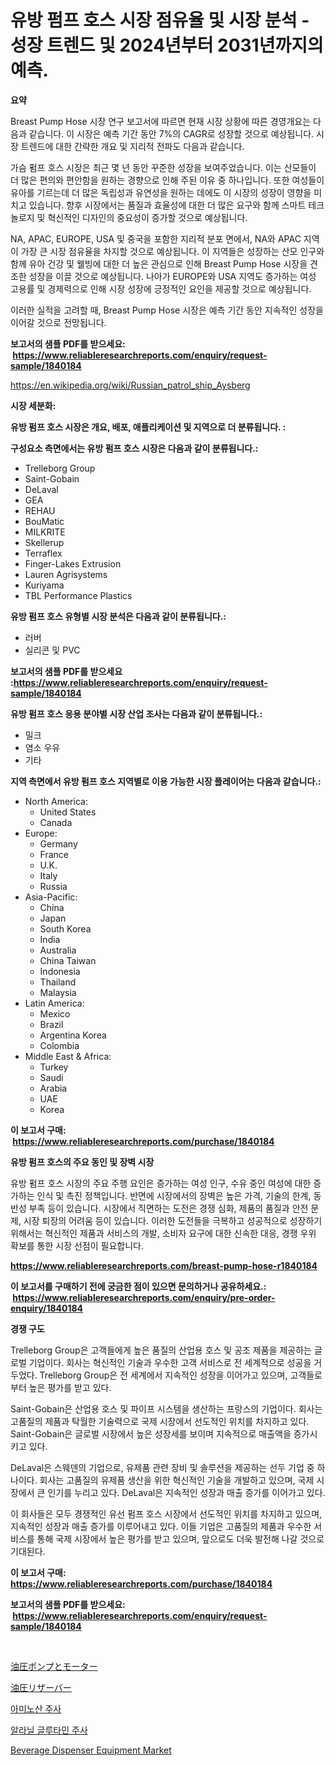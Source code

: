 <p><h1>유방 펌프 호스 시장 점유율 및 시장 분석 - 성장 트렌드 및 2024년부터 2031년까지의 예측.</h1></p><p><strong>요약</strong></p>
<p><p>Breast Pump Hose 시장 연구 보고서에 따르면 현재 시장 상황에 따른 경영개요는 다음과 같습니다. 이 시장은 예측 기간 동안 7%의 CAGR로 성장할 것으로 예상됩니다. 시장 트렌드에 대한 간략한 개요 및 지리적 전파도 다음과 같습니다.</p><p>가슴 펌프 호스 시장은 최근 몇 년 동안 꾸준한 성장을 보여주었습니다. 이는 산모들이 더 많은 편의와 편안함을 원하는 경향으로 인해 주된 이유 중 하나입니다. 또한 여성들이 유아를 기르는데 더 많은 독립성과 유연성을 원하는 데에도 이 시장의 성장이 영향을 미치고 있습니다. 향후 시장에서는 품질과 효율성에 대한 더 많은 요구와 함께 스마트 테크놀로지 및 혁신적인 디자인의 중요성이 증가할 것으로 예상됩니다.</p><p>NA, APAC, EUROPE, USA 및 중국을 포함한 지리적 분포 면에서, NA와 APAC 지역이 가장 큰 시장 점유율을 차지할 것으로 예상됩니다. 이 지역들은 성장하는 산모 인구와 함께 유아 건강 및 웰빙에 대한 더 높은 관심으로 인해 Breast Pump Hose 시장을 견조한 성장을 이끌 것으로 예상됩니다. 나아가 EUROPE와 USA 지역도 증가하는 여성 고용률 및 경제력으로 인해 시장 성장에 긍정적인 요인을 제공할 것으로 예상됩니다.</p><p>이러한 실적을 고려할 때, Breast Pump Hose 시장은 예측 기간 동안 지속적인 성장을 이어갈 것으로 전망됩니다.</p></p>
<p><strong>보고서의 샘플 PDF를 받으세요: &nbsp;<a href="https://www.reliableresearchreports.com/enquiry/request-sample/1840184">https://www.reliableresearchreports.com/enquiry/request-sample/1840184</a></strong></p>
<p><a href="https://en.wikipedia.org/wiki/Russian_patrol_ship_Aysberg">https://en.wikipedia.org/wiki/Russian_patrol_ship_Aysberg</a></p>
<p><strong>시장 세분화:</strong></p>
<p><strong> 유방 펌프 호스 시장은 개요, 배포, 애플리케이션 및 지역으로 더 분류됩니다. :</strong></p>
<p><strong>구성요소 측면에서는 유방 펌프 호스 시장은 다음과 같이 분류됩니다.:</strong></p>
<p><ul><li>Trelleborg Group</li><li>Saint-Gobain</li><li>DeLaval</li><li>GEA</li><li>REHAU</li><li>BouMatic</li><li>MILKRITE</li><li>Skellerup</li><li>Terraflex</li><li>Finger-Lakes Extrusion</li><li>Lauren Agrisystems</li><li>Kuriyama</li><li>TBL Performance Plastics</li></ul></p>
<p><strong> 유방 펌프 호스 유형별 시장 분석은 다음과 같이 분류됩니다.:</strong></p>
<p><ul><li>러버</li><li>실리콘 및 PVC</li></ul></p>
<p><strong>보고서의 샘플 PDF를 받으세요 :<a href="https://www.reliableresearchreports.com/enquiry/request-sample/1840184">https://www.reliableresearchreports.com/enquiry/request-sample/1840184</a></strong></p>
<p><strong> 유방 펌프 호스 응용 분야별 시장 산업 조사는 다음과 같이 분류됩니다.:</strong></p>
<p><ul><li>밀크</li><li>염소 우유</li><li>기타</li></ul></p>
<p><strong>지역 측면에서 유방 펌프 호스 지역별로 이용 가능한 시장 플레이어는 다음과 같습니다.:</strong></p>
<p><ul>
    <li>
        North America:
        <ul>
            <li>United States</li>
            <li>Canada</li>
        </ul>
    </li>
    <li>
        Europe:
        <ul>
            <li>Germany</li>
            <li>France</li>
            <li>U.K.</li>
            <li>Italy</li>
            <li>Russia</li>
        </ul>
    </li>
    <li>
        Asia-Pacific:
        <ul>
            <li>China</li>
            <li>Japan</li>
            <li>South Korea</li>
            <li>India</li>
            <li>Australia</li>
            <li>China Taiwan</li>
            <li>Indonesia</li>
            <li>Thailand</li>
            <li>Malaysia</li>
        </ul>
    </li>
    <li>
        Latin America:
        <ul>
            <li>Mexico</li>
            <li>Brazil</li>
            <li>Argentina Korea</li>
            <li>Colombia</li>
        </ul>
    </li>
    <li>
        Middle East & Africa:
        <ul>
            <li>Turkey</li>
            <li>Saudi</li>
            <li>Arabia</li>
            <li>UAE</li>
            <li>Korea</li>
        </ul>
    </li>
    </ul></p>
<p><strong>이 보고서 구매: &nbsp;<a href="https://www.reliableresearchreports.com/purchase/1840184">https://www.reliableresearchreports.com/purchase/1840184</a></strong></p>
<p><strong>유방 펌프 호스의 주요 동인 및 장벽 시장</strong></p>
<p><p>유방 펌프 호스 시장의 주요 주행 요인은 증가하는 여성 인구, 수유 중인 여성에 대한 증가하는 인식 및 촉진 정책입니다. 반면에 시장에서의 장벽은 높은 가격, 기술의 한계, 동반성 부족 등이 있습니다. 시장에서 직면하는 도전은 경쟁 심화, 제품의 품질과 안전 문제, 시장 퇴장의 어려움 등이 있습니다. 이러한 도전들을 극복하고 성공적으로 성장하기 위해서는 혁신적인 제품과 서비스의 개발, 소비자 요구에 대한 신속한 대응, 경쟁 우위 확보를 통한 시장 선점이 필요합니다.</p></p>
<p><strong><a href="https://www.reliableresearchreports.com/breast-pump-hose-r1840184">https://www.reliableresearchreports.com/breast-pump-hose-r1840184</a></strong></p>
<p><strong>이 보고서를 구매하기 전에 궁금한 점이 있으면 문의하거나 공유하세요.: &nbsp;<a href="https://www.reliableresearchreports.com/enquiry/pre-order-enquiry/1840184">https://www.reliableresearchreports.com/enquiry/pre-order-enquiry/1840184</a></strong></p>
<p><strong>경쟁 구도</strong></p>
<p><p>Trelleborg Group은 고객들에게 높은 품질의 산업용 호스 및 공조 제품을 제공하는 글로벌 기업이다. 회사는 혁신적인 기술과 우수한 고객 서비스로 전 세계적으로 성공을 거두었다. Trelleborg Group은 전 세계에서 지속적인 성장을 이어가고 있으며, 고객들로부터 높은 평가를 받고 있다.</p><p>Saint-Gobain은 산업용 호스 및 파이프 시스템을 생산하는 프랑스의 기업이다. 회사는 고품질의 제품과 탁월한 기술력으로 국제 시장에서 선도적인 위치를 차지하고 있다. Saint-Gobain은 글로벌 시장에서 높은 성장세를 보이며 지속적으로 매출액을 증가시키고 있다.</p><p>DeLaval은 스웨덴의 기업으로, 유제품 관련 장비 및 솔루션을 제공하는 선두 기업 중 하나이다. 회사는 고품질의 유제품 생산을 위한 혁신적인 기술을 개발하고 있으며, 국제 시장에서 큰 인기를 누리고 있다. DeLaval은 지속적인 성장과 매출 증가를 이어가고 있다.</p><p>이 회사들은 모두 경쟁적인 유선 펌프 호스 시장에서 선도적인 위치를 차지하고 있으며, 지속적인 성장과 매출 증가를 이루어내고 있다. 이들 기업은 고품질의 제품과 우수한 서비스를 통해 국제 시장에서 높은 평가를 받고 있으며, 앞으로도 더욱 발전해 나갈 것으로 기대된다.</p></p>
<p><strong>이 보고서 구매: &nbsp; <a href="https://www.reliableresearchreports.com/purchase/1840184">https://www.reliableresearchreports.com/purchase/1840184</a></strong></p>
<p><strong>보고서의 샘플 PDF를 받으세요: &nbsp;<a href="https://www.reliableresearchreports.com/enquiry/request-sample/1840184">https://www.reliableresearchreports.com/enquiry/request-sample/1840184</a></strong><strong></strong></p>
<p>&nbsp;</p>
<p><p><a href="https://github.com/RandallRunte2023/Market-Research-Report-List-2/blob/main/641399453918.md">油圧ポンプとモーター</a></p><p><a href="https://github.com/DanykaKilback/Market-Research-Report-List-2/blob/main/137099853919.md">油圧リザーバー</a></p><p><a href="https://github.com/shampaakter36/Market-Research-Report-List-2/blob/main/550164768666.md">아미노산 주사</a></p><p><a href="https://github.com/Nicolasrown5/Market-Research-Report-List-2/blob/main/830658068665.md">알라닐 글루타민 주사</a></p><p><a href="https://issuu.com/reportprime-2/docs/beverage-dispenser-equipment-market-size-2030.pptx">Beverage Dispenser Equipment Market</a></p></p>
